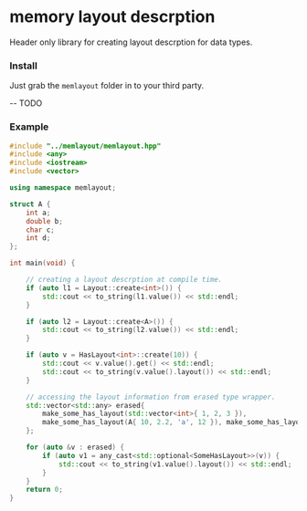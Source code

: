# memory layout descrption

Header only library for creating layout descrption for data types.

### Install

Just grab the `memlayout` folder in to your third party.

-- TODO

### Example
```c++
#include "../memlayout/memlayout.hpp"
#include <any>
#include <iostream>
#include <vector>

using namespace memlayout;

struct A {
    int a;
    double b;
    char c;
    int d;
};

int main(void) {

    // creating a layout descrption at compile time.
    if (auto l1 = Layout::create<int>()) {
        std::cout << to_string(l1.value()) << std::endl;
    }

    if (auto l2 = Layout::create<A>()) {
        std::cout << to_string(l2.value()) << std::endl;
    }

    if (auto v = HasLayout<int>::create(10)) {
        std::cout << v.value().get() << std::endl;
        std::cout << to_string(v.value().layout()) << std::endl;
    }

    // accessing the layout information from erased type wrapper.
    std::vector<std::any> erased{
        make_some_has_layout(std::vector<int>{ 1, 2, 3 }),
        make_some_has_layout(A{ 10, 2.2, 'a', 12 }), make_some_has_layout(3)
    };

    for (auto &v : erased) {
        if (auto v1 = any_cast<std::optional<SomeHasLayout>>(v)) {
            std::cout << to_string(v1.value().layout()) << std::endl;
        }
    }
    return 0;
}
```
